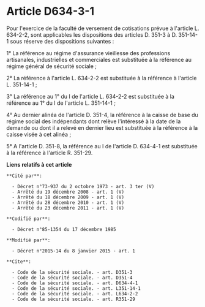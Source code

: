 # Article D634-3-1

Pour l'exercice de la faculté de versement de cotisations prévue à l'article L. 634-2-2, sont applicables les dispositions
des articles D. 351-3 à D. 351-14-1 sous réserve des dispositions suivantes : 

1° La référence au régime d'assurance vieillesse des professions artisanales, industrielles et commerciales est substituée à
la référence au régime général de sécurité sociale ; 

2° La référence à l'article L. 634-2-2 est substituée à la référence à l'article L. 351-14-1 ; 

3° La référence au 1° du I de l'article L. 634-2-2 est substituée à la référence au 1° du I de l'article L. 351-14-1 ; 

4° Au dernier alinéa de l'article D. 351-4, la référence à la caisse de base du régime social des indépendants dont relève
l'intéressé à la date de la demande ou dont il a relevé en dernier lieu est substituée à la référence à la caisse visée à cet
alinéa ; 

5° A l'article D. 351-8, la référence au I de l'article D. 634-4-1 est substituée à la référence à l'article R. 351-29.

**Liens relatifs à cet article**

	**Cité par**:

	  - Décret n°73-937 du 2 octobre 1973 - art. 3 ter (V)
	  - Arrêté du 19 décembre 2008 - art. 1 (V)
	  - Arrêté du 18 décembre 2009 - art. 1 (V)
	  - Arrêté du 28 décembre 2010 - art. 1 (V)
	  - Arrêté du 23 décembre 2011 - art. 1 (V)

	**Codifié par**:

	  - Décret n°85-1354 du 17 décembre 1985

	**Modifié par**:

	  - Décret n°2015-14 du 8 janvier 2015 - art. 1

	**Cite**:

	  - Code de la sécurité sociale. - art. D351-3
	  - Code de la sécurité sociale. - art. D351-4
	  - Code de la sécurité sociale. - art. D634-4-1
	  - Code de la sécurité sociale. - art. L351-14-1
	  - Code de la sécurité sociale. - art. L634-2-2
	  - Code de la sécurité sociale. - art. R351-29

